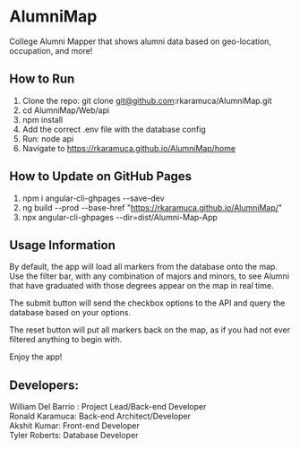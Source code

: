 # AlumniMap
College Alumni Mapper that shows alumni data based on geo-location, occupation, and more!

## How to Run
1. Clone the repo: git clone git@github.com:rkaramuca/AlumniMap.git
2. cd AlumniMap/Web/api
3. npm install
4. Add the correct .env file with the database config 
5. Run: node api
6. Navigate to https://rkaramuca.github.io/AlumniMap/home

## How to Update on GitHub Pages
1. npm i angular-cli-ghpages --save-dev
2. ng build --prod --base-href "https://rkaramuca.github.io/AlumniMap/"
3. npx angular-cli-ghpages --dir=dist/Alumni-Map-App

## Usage Information

By default, the app will load all markers from the database onto the map.
Use the filter bar, with any combination of majors and minors, to see Alumni that have
graduated with those degrees appear on the map in real time.

The submit button will send the checkbox options to the API and query the database
based on your options. 

The reset button will put all markers back on the map, as if you had not ever filtered
anything to begin with.

Enjoy the app!

Developers:
------------------
William Del Barrio : Project Lead/Back-end Developer <br>
Ronald Karamuca: Back-end Architect/Developer <br>
Akshit Kumar: Front-end Developer <br>
Tyler Roberts: Database Developer
